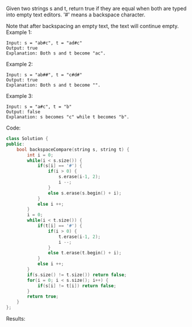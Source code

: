 Given two strings s and t, return true if they are equal when both are typed into empty text editors. '#' means a backspace character.  

Note that after backspacing an empty text, the text will continue empty.  
Example 1:  
```
Input: s = "ab#c", t = "ad#c"
Output: true
Explanation: Both s and t become "ac".
```
Example 2:  
```
Input: s = "ab##", t = "c#d#"
Output: true
Explanation: Both s and t become "".
```
Example 3:  
```
Input: s = "a#c", t = "b"
Output: false
Explanation: s becomes "c" while t becomes "b".
```

Code:  
```c++
class Solution {
public:
    bool backspaceCompare(string s, string t) {
        int i = 0;
        while(i < s.size()) {
            if(s[i] == '#') {
                if(i > 0) {
                    s.erase(i-1, 2);
                    i --;
                }
                else s.erase(s.begin() + i);
            }
            else i ++;
        }
        i = 0;
        while(i < t.size()) {
            if(t[i] == '#') {
                if(i > 0) {
                    t.erase(i-1, 2);
                    i --;
                }
                else t.erase(t.begin() + i);
            }
            else i ++;
        }
        if(s.size() != t.size()) return false;
        for(i = 0; i < s.size(); i++) {
            if(s[i] != t[i]) return false;
        }
        return true;
    }
};
```
Results:  

